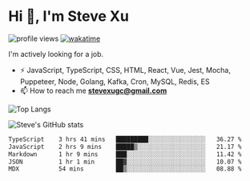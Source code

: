 # Hi 👋, I'm Steve Xu

![profile views](https://komarev.com/ghpvc/?username=nusr&color=green)
[![wakatime](https://wakatime.com/badge/user/0653cda0-f622-4930-8974-c19a957fc488.svg)](https://wakatime.com/@0653cda0-f622-4930-8974-c19a957fc488)

I'm actively looking for a job.

- ⚡ JavaScript, TypeScript, CSS, HTML, React, Vue, Jest, Mocha,
Puppeteer, Node, Golang, Kafka, Cron, MySQL, Redis, ES
- 📫 How to reach me **stevexugc@gmail.com**

![Top Langs](https://github-readme-stats.vercel.app/api/top-langs/?username=nusr&langs_count=8&layout=compact)

![Steve's GitHub stats](https://github-readme-stats.vercel.app/api?username=nusr&show_icons=true)

<!--START_SECTION:waka-->

```txt
TypeScript    3 hrs 41 mins   █████████░░░░░░░░░░░░░░░░   36.27 %
JavaScript    2 hrs 9 mins    █████▒░░░░░░░░░░░░░░░░░░░   21.17 %
Markdown      1 hr 9 mins     ███░░░░░░░░░░░░░░░░░░░░░░   11.42 %
JSON          1 hr 1 min      ██▓░░░░░░░░░░░░░░░░░░░░░░   10.07 %
MDX           54 mins         ██▒░░░░░░░░░░░░░░░░░░░░░░   08.88 %
```

<!--END_SECTION:waka-->
